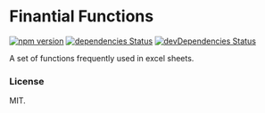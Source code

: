 # Finantial Functions

[![npm version](https://badge.fury.io/js/financial-functions.svg)](https://badge.fury.io/js/financial-functions)
[![dependencies Status](https://david-dm.org/Royal-Tech/financial-functions/status.svg)](https://david-dm.org/Royal-Tech/financial-functions)
[![devDependencies Status](https://david-dm.org/Royal-Tech/financial-functions/dev-status.svg)](https://david-dm.org/Royal-Tech/financial-functions?type=dev)

A set of functions frequently used in excel sheets.

### License

MIT.